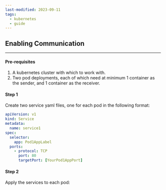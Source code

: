 ```yaml
---
last-modified: 2023-09-11
tags:
  - kubernetes
  - guide
---
```

## Enabling Communication
---
#### Pre-requisites

1. A kubernetes cluster with which to work with.
2. Two pod deployments, each of which need at minimum 1 container as the sender, and 1 container as the receiver.

#### Step 1

Create two service yaml files, one for each pod in the following format:

```yaml
apiVersion: v1
kind: Service
metadata:
  name: service1
spec:
  selector:
    app: Pod1AppLabel
  ports:
    - protocol: TCP
      port: 80
      targetPort: [YourPod1AppPort]
```

#### Step 2

Apply the services to each pod:

